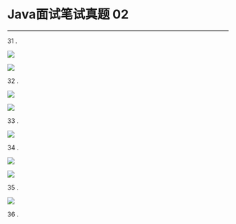 # Java面试笔试真题 02
<hr>   
  
31 .    
  
![](https://i.imgur.com/6ERrBXx.jpg)  
  
![](https://i.imgur.com/7Utk4oH.jpg)  
  
32 .    
  
![](https://i.imgur.com/D2lmbje.jpg)  
  
![](https://i.imgur.com/ggKif4s.jpg)  
  
33 .   
  
![](https://i.imgur.com/9jbTQ6w.jpg)  
  
34 .   
  
![](https://i.imgur.com/SR1y7m7.jpg)   
  
![](https://i.imgur.com/FtlrZLy.jpg)  
  
35 .     
  
![](https://i.imgur.com/qX98QU8.jpg)  
  
36 .      
  
